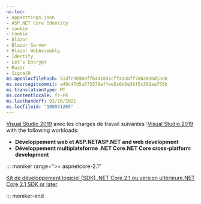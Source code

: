 ```yaml
---
no-loc:
- appsettings.json
- ASP.NET Core Identity
- cookie
- Cookie
- Blazor
- Blazor Server
- Blazor WebAssembly
- Identity
- Let's Encrypt
- Razor
- SignalR
ms.openlocfilehash: 51dfc9b9b0ff6441831cff43abff700209bd1aa0
ms.sourcegitcommit: a49c47d5a573379effee5c6b6e36f5c302aa756b
ms.translationtype: MT
ms.contentlocale: fr-FR
ms.lasthandoff: 02/16/2021
ms.locfileid: "100551265"
---
```

<span data-ttu-id="46223-101">[Visual Studio 2019](https://visualstudio.microsoft.com/downloads/?utm_medium=microsoft&utm_source=docs.microsoft.com&utm_campaign=inline+link&utm_content=download+vs2019) avec les charges de travail suivantes :</span><span class="sxs-lookup"><span data-stu-id="46223-101">[Visual Studio 2019](https://visualstudio.microsoft.com/downloads/?utm_medium=microsoft&utm_source=docs.microsoft.com&utm_campaign=inline+link&utm_content=download+vs2019) with the following workloads:</span></span>

* <span data-ttu-id="46223-102">**Développement web et ASP.NET**</span><span class="sxs-lookup"><span data-stu-id="46223-102">**ASP.NET and web development**</span></span>
* <span data-ttu-id="46223-103">**Développement multiplateforme .NET Core**</span><span class="sxs-lookup"><span data-stu-id="46223-103">**.NET Core cross-platform development**</span></span>

::: moniker range=">= aspnetcore-2.1"

[<span data-ttu-id="46223-104">Kit de développement logiciel (SDK) .NET Core 2.1 ou version ultérieure</span><span class="sxs-lookup"><span data-stu-id="46223-104">.NET Core 2.1 SDK or later</span></span>](https://dotnet.microsoft.com/download)

::: moniker-end
